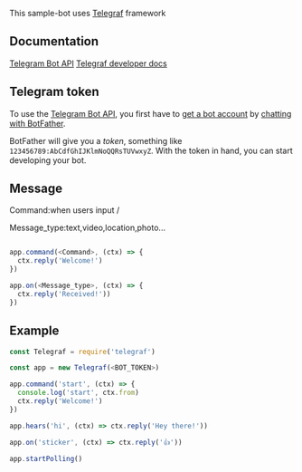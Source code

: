 
This sample-bot uses [Telegraf](https://github.com/telegraf/telegraf) framework

## Documentation

[Telegram Bot API](https://core.telegram.org/bots/api)
[Telegraf developer docs](http://telegraf.js.org)

## Telegram token

To use the [Telegram Bot API](https://core.telegram.org/bots/api), 
you first have to [get a bot account](https://core.telegram.org/bots) 
by [chatting with BotFather](https://core.telegram.org/bots#6-botfather).

BotFather will give you a *token*, something like `123456789:AbCdfGhIJKlmNoQQRsTUVwxyZ`.
With the token in hand, you can start developing your bot.


## Message

Command:when users input /<Command>

Message_type:text,video,location,photo...

```js

app.command(<Command>, (ctx) => {
  ctx.reply('Welcome!')
})

app.on(<Message_type>, (ctx) => {
  ctx.reply('Received!'))
})
```

## Example
  
```js
const Telegraf = require('telegraf')

const app = new Telegraf(<BOT_TOKEN>)

app.command('start', (ctx) => {
  console.log('start', ctx.from)
  ctx.reply('Welcome!')
})

app.hears('hi', (ctx) => ctx.reply('Hey there!'))

app.on('sticker', (ctx) => ctx.reply('👍'))

app.startPolling()
```

